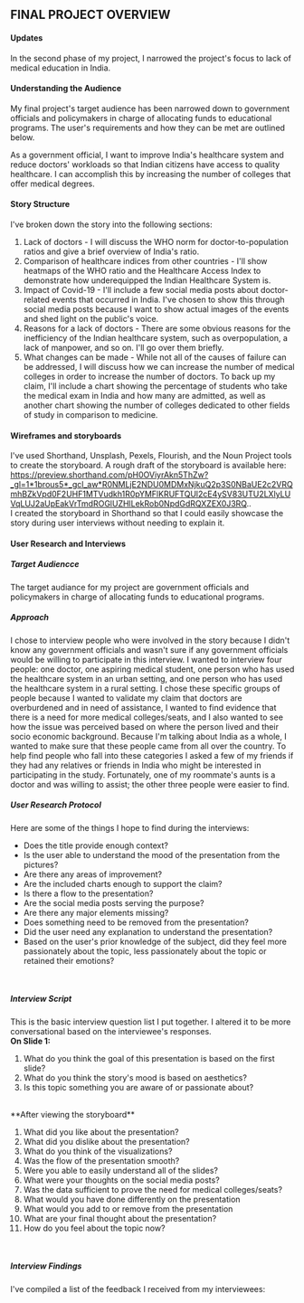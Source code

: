 ## FINAL PROJECT OVERVIEW

#### Updates
In the second phase of my project, I narrowed the project's focus to lack of medical education in India.

#### Understanding the Audience
<p>My final project's target audience has been narrowed down to government officials and policymakers in charge of allocating funds to educational programs. The user's requirements and how they can be met are outlined below.</p>
<p>As a government official, I want to improve India's healthcare system and reduce doctors' workloads so that Indian citizens have access to quality healthcare. I can accomplish this by increasing the number of colleges that offer medical degrees.</p>

#### Story Structure
I've broken down the story into the following sections:
<ol>
  <li>Lack of doctors - I will discuss the WHO norm for doctor-to-population ratios and give a brief overview of India's ratio.</li>
  <li>Comparison of healthcare indices from other countries - I'll show heatmaps of the WHO ratio and the Healthcare Access Index to demonstrate how underequipped the Indian Healthcare System is.</li>
  <li>Impact of Covid-19 - I'll include a few social media posts about doctor-related events that occurred in India. I've chosen to show this through social media posts because I want to show actual images of the events and shed light on the public's voice.</li>
  <li>Reasons for a lack of doctors - There are some obvious reasons for the inefficiency of the Indian healthcare system, such as overpopulation, a lack of manpower, and so on. I'll go over them briefly.</li>
  <li>What changes can be made - While not all of the causes of failure can be addressed, I will discuss how we can increase the number of medical colleges in order to increase the number of doctors. To back up my claim, I'll include a chart showing the percentage of students who take the medical exam in India and how many are admitted, as well as another chart showing the number of colleges dedicated to other fields of study in comparison to medicine. </li>
</ol>


#### Wireframes and storyboards
I've used Shorthand, Unsplash, Pexels, Flourish, and the Noun Project tools to create the storyboard. A rough draft of the storyboard is available here: https://preview.shorthand.com/pH0OViyrAkn5ThZw?_gl=1*1brous5*_gcl_aw*R0NMLjE2NDU0MDMxNjkuQ2p3S0NBaUE2c2VRQmhBZkVpd0F2UHF1MTVudkh1R0pYMFlKRUFTQUl2cE4ySV83UTU2LXlyLUVqLUJ2aUpEakVrTmdROGlUZHlLekRob0NpdGdRQXZEX0J3RQ..
<br />
I created the storyboard in Shorthand so that I could easily showcase the story during user interviews without needing to explain it.

#### User Research and Interviews
##### Target Audiencce
The target audiance for my project are government officials and policymakers in charge of allocating funds to educational programs. <br />
##### Approach
I chose to interview people who were involved in the story because I didn't know any government officials and wasn't sure if any government officials would be willing to participate in this interview. I wanted to interview four people: one doctor, one aspiring medical student, one person who has used the healthcare system in an urban setting, and one person who has used the healthcare system in a rural setting. I chose these specific groups of people because I wanted to validate my claim that doctors are overburdened and in need of assistance, I wanted to find evidence that there is a need for more medical colleges/seats, and I also wanted to see how the issue was perceived based on where the person lived and their socio economic background. Because I'm talking about India as a whole, I wanted to make sure that these people came from all over the country. 
To help find people who fall into these categories I asked a few of my friends if they had any relatives or friends in India who might be interested in participating in the study. Fortunately, one of my roommate's aunts is a doctor and was willing to assist; the other three people were easier to find. <br />
##### User Research Protocol
Here are some of the things I hope to find during the interviews:
<ul>
  <li>Does the title provide enough context?</li>
  <li>Is the user able to understand the mood of the presentation from the pictures?</li>
  <li>Are there any areas of improvement?</li>
  <li>Are the included charts enough to support the claim?</li>
  <li>Is there a flow to the presentation?</li>
  <li>Are the social media posts serving the purpose?</li>
  <li>Are there any major elements missing?</li>
  <li>Does something need to be removed from the presentation?</li>
  <li>Did the user need any explanation to understand the presentation?</li>
  <li>Based on the user's prior knowledge of the subject, did they feel more passionately about the topic, less passionately about the topic or retained their emotions?</li>
</ul> <br />

##### Interview Script
This is the basic interview question list I put together. I altered it to be more conversational based on the interviewee's responses. <br />
**On Slide 1:**
<ol>
  <li>What do you think the goal of this presentation is based on the first slide?</li>
  <li>What do you think the story's mood is based on aesthetics?</li>
  <li>Is this topic something you are aware of or passionate about?</li>
</ol>
<br />
**After viewing the storyboard**
<ol>
  <li>What did you like about the presentation?</li>
  <li>What did you dislike about the presentation?</li>
  <li>What do you think of the visualizations?</li>
  <li>Was the flow of the presentation smooth?</li>
  <li>Were you able to easily understand all of the slides?</li>
  <li>What were your thoughts on the social media posts?</li>
  <li>Was the data sufficient to prove the need for medical colleges/seats?</li>
  <li>What would you have done differently on the presentation</li>
  <li>What would you add to or remove from the presentation</li>
  <li>What are your final thought about the presentation?</li>
  <li>How do you feel about the topic now?</li>
</ol>
<br />

##### Interview Findings
I've compiled a list of the feedback I received from my interviewees:

  





